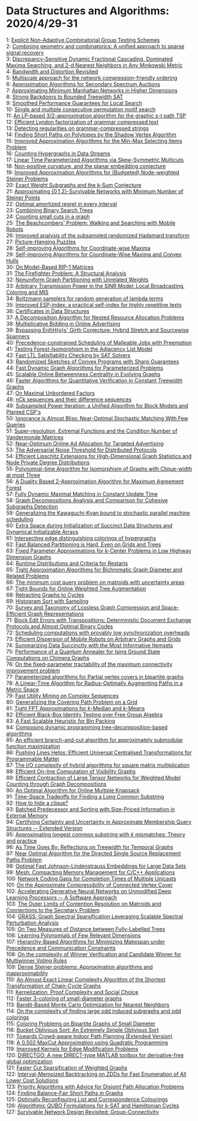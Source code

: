 # Data Structures and Algorithms: 2020/4/29-31  
1: [Explicit Non-Adaptive Combinatorial Group Testing Schemes](https://doi.org/10.48550/arXiv.0712.3876)  
2: [Combining geometry and combinatorics: A unified approach to sparse  signal recovery](https://doi.org/10.48550/arXiv.0804.4666)  
3: [Discrepancy-Sensitive Dynamic Fractional Cascading, Dominated Maxima  Searching, and 2-d Nearest Neighbors in Any Minkowski Metric](https://doi.org/10.48550/arXiv.0904.4670)  
4: [Bandwidth and Distortion Revisited](https://doi.org/10.48550/arXiv.1004.5012)  
5: [Multiscale approach for the network compression-friendly ordering](https://doi.org/10.48550/arXiv.1004.5186)  
6: [Approximation Algorithms for Secondary Spectrum Auctions](https://doi.org/10.48550/arXiv.1007.5032)  
7: [Approximating Minimum Manhattan Networks in Higher Dimensions](https://doi.org/10.48550/arXiv.1107.0901)  
8: [Strong Backdoors to Bounded Treewidth SAT](https://doi.org/10.48550/arXiv.1204.6233)  
9: [Smoothed Performance Guarantees for Local Search](https://doi.org/10.48550/arXiv.1105.2686)  
10: [Single and multiple consecutive permutation motif search](https://doi.org/10.48550/arXiv.1301.4952)  
11: [An LP-based 3/2-approximation algorithm for the graphic s-t path TSP](https://doi.org/10.48550/arXiv.1304.7055)  
12: [Efficient Lyndon factorization of grammar compressed text](https://doi.org/10.48550/arXiv.1304.7061)  
13: [Detecting regularities on grammar-compressed strings](https://doi.org/10.48550/arXiv.1304.7067)  
14: [Finding Short Paths on Polytopes by the Shadow Vertex Algorithm](https://doi.org/10.48550/arXiv.1304.7235)  
15: [Improved Approximation Algorithms for the Min-Max Selecting Items  Problem](https://doi.org/10.48550/arXiv.1304.7403)  
16: [Counting Hypergraphs in Data Streams](https://doi.org/10.48550/arXiv.1304.7456)  
17: [Linear Time Parameterized Algorithms via Skew-Symmetric Multicuts](https://doi.org/10.48550/arXiv.1304.7505)  
18: [Non-positive curvature, and the planar embedding conjecture](https://doi.org/10.48550/arXiv.1304.7512)  
19: [Improved Approximation Algorithms for (Budgeted) Node-weighted Steiner  Problems](https://doi.org/10.48550/arXiv.1304.7530)  
20: [Exact Weight Subgraphs and the k-Sum Conjecture](https://doi.org/10.48550/arXiv.1304.7558)  
21: [Approximating {0,1,2}-Survivable Networks with Minimum Number of Steiner  Points](https://doi.org/10.48550/arXiv.1304.7571)  
22: [Optimal amortized regret in every interval](https://doi.org/10.48550/arXiv.1304.7577)  
23: [Combining Binary Search Trees](https://doi.org/10.48550/arXiv.1304.7604)  
24: [Counting small cuts in a graph](https://doi.org/10.48550/arXiv.1304.7632)  
25: [The Beachcombers' Problem: Walking and Searching with Mobile Robots](https://doi.org/10.48550/arXiv.1304.7693)  
26: [Improved analysis of the subsampled randomized Hadamard transform](https://doi.org/10.48550/arXiv.1011.1595)  
27: [Picture-Hanging Puzzles](https://doi.org/10.48550/arXiv.1203.3602)  
28: [Self-improving Algorithms for Coordinate-wise Maxima](https://doi.org/10.48550/arXiv.1204.0824)  
29: [Self-improving Algorithms for Coordinate-Wise Maxima and Convex Hulls](https://doi.org/10.48550/arXiv.1211.0952)  
30: [On Model-Based RIP-1 Matrices](https://doi.org/10.48550/arXiv.1304.3604)  
31: [The Firefighter Problem: A Structural Analysis](https://doi.org/10.48550/arXiv.1310.2322)  
32: [Nonuniform Graph Partitioning with Unrelated Weights](https://doi.org/10.48550/arXiv.1401.0699)  
33: [Arbitrary Transmission Power in the SINR Model: Local Broadcasting,  Coloring and MIS](https://doi.org/10.48550/arXiv.1402.4994)  
34: [Boltzmann samplers for random generation of lambda terms](https://doi.org/10.48550/arXiv.1404.3875)  
35: [Improved ESP-index: a practical self-index for highly repetitive texts](https://doi.org/10.48550/arXiv.1404.4972)  
36: [Certificates in Data Structures](https://doi.org/10.48550/arXiv.1404.5743)  
37: [A Decomposition Algorithm for Nested Resource Allocation Problems](https://doi.org/10.48550/arXiv.1404.6694)  
38: [Multiplicative Bidding in Online Advertising](https://doi.org/10.48550/arXiv.1404.6727)  
39: [Bypassing Erd\H{o}s' Girth Conjecture: Hybrid Stretch and Sourcewise  Spanners](https://doi.org/10.48550/arXiv.1404.6835)  
40: [Precedence-constrained Scheduling of Malleable Jobs with Preemption](https://doi.org/10.48550/arXiv.1404.6850)  
41: [Testing Forest-Isomorphism in the Adjacency List Model](https://doi.org/10.48550/arXiv.1404.7060)  
42: [Fast LTL Satisfiability Checking by SAT Solvers](https://doi.org/10.48550/arXiv.1401.5677)  
43: [Randomized Sketches of Convex Programs with Sharp Guarantees](https://doi.org/10.48550/arXiv.1404.7203)  
44: [Fast Dynamic Graph Algorithms for Parameterized Problems](https://doi.org/10.48550/arXiv.1404.7307)  
45: [Scalable Online Betweenness Centrality in Evolving Graphs](https://doi.org/10.48550/arXiv.1401.6981)  
46: [Faster Algorithms for Quantitative Verification in Constant Treewidth  Graphs](https://doi.org/10.48550/arXiv.1504.07384)  
47: [On Maximal Unbordered Factors](https://doi.org/10.48550/arXiv.1504.07406)  
48: [nCk sequences and their difference sequences](https://doi.org/10.48550/arXiv.1504.07595)  
49: [Subsampled Power Iteration: a Unified Algorithm for Block Models and  Planted CSP's](https://doi.org/10.48550/arXiv.1407.2774)  
50: [Ignorance is Almost Bliss: Near-Optimal Stochastic Matching With Few  Queries](https://doi.org/10.48550/arXiv.1407.4094)  
51: [Super-resolution, Extremal Functions and the Condition Number of  Vandermonde Matrices](https://doi.org/10.48550/arXiv.1408.1681)  
52: [Near-Optimum Online Ad Allocation for Targeted Advertising](https://doi.org/10.48550/arXiv.1409.8670)  
53: [The Adversarial Noise Threshold for Distributed Protocols](https://doi.org/10.48550/arXiv.1412.8097)  
54: [Efficient Lipschitz Extensions for High-Dimensional Graph Statistics and  Node Private Degree Distributions](https://doi.org/10.48550/arXiv.1504.07912)  
55: [Polynomial-time Algorithm for Isomorphism of Graphs with Clique-width at  most Three](https://doi.org/10.48550/arXiv.1506.01695)  
56: [A Duality Based 2-Approximation Algorithm for Maximum Agreement Forest](https://doi.org/10.48550/arXiv.1511.06000)  
57: [Fully Dynamic Maximal Matching in Constant Update Time](https://doi.org/10.48550/arXiv.1604.08491)  
58: [Graph Decompositions Analysis and Comparison for Cohesive Subgraphs  Detection](https://doi.org/10.48550/arXiv.1604.08507)  
59: [Generalizing the Kawaguchi-Kyan bound to stochastic parallel machine  scheduling](https://doi.org/10.48550/arXiv.1801.01105)  
60: [Extra Space during Initialization of Succinct Data Structures and  Dynamical Initializable Arrays](https://doi.org/10.48550/arXiv.1803.09675)  
61: [Intersecting edge distinguishing colorings of hypergraphs](https://doi.org/10.48550/arXiv.1804.10470)  
62: [Fast Balanced Partitioning is Hard, Even on Grids and Trees](https://doi.org/10.48550/arXiv.1111.6745)  
63: [Fixed Parameter Approximations for k-Center Problems in Low Highway  Dimension Graphs](https://doi.org/10.48550/arXiv.1605.02530)  
64: [Runtime Distributions and Criteria for Restarts](https://doi.org/10.48550/arXiv.1709.10405)  
65: [Tight Approximation Algorithms for Bichromatic Graph Diameter and  Related Problems](https://doi.org/10.48550/arXiv.1904.11601)  
66: [The minimum cost query problem on matroids with uncertainty areas](https://doi.org/10.48550/arXiv.1904.11668)  
67: [Tight Bounds for Online Weighted Tree Augmentation](https://doi.org/10.48550/arXiv.1904.11777)  
68: [Retracting Graphs to Cycles](https://doi.org/10.48550/arXiv.1904.11946)  
69: [Histogram Sort with Sampling](https://doi.org/10.48550/arXiv.1803.01237)  
70: [Survey and Taxonomy of Lossless Graph Compression and Space-Efficient  Graph Representations](https://doi.org/10.48550/arXiv.1806.01799)  
71: [Block Edit Errors with Transpositions: Deterministic Document Exchange  Protocols and Almost Optimal Binary Codes](https://doi.org/10.48550/arXiv.1809.00725)  
72: [Scheduling computations with provably low synchronization overheads](https://doi.org/10.48550/arXiv.1810.10615)  
73: [Efficient Dispersion of Mobile Robots on Arbitrary Graphs and Grids](https://doi.org/10.48550/arXiv.1812.05352)  
74: [Summarizing Data Succinctly with the Most Informative Itemsets](https://doi.org/10.48550/arXiv.1904.11134)  
75: [Performance of a Quantum Annealer for Ising Ground State Computations on  Chimera Graphs](https://doi.org/10.48550/arXiv.1904.11965)  
76: [On the fixed-parameter tractability of the maximum connectivity  improvement problem](https://doi.org/10.48550/arXiv.1904.12000)  
77: [Parameterized algorithms for Partial vertex covers in bipartite graphs](https://doi.org/10.48550/arXiv.1904.12011)  
78: [A Linear-Time Algorithm for Radius-Optimally Augmenting Paths in a  Metric Space](https://doi.org/10.48550/arXiv.1904.12061)  
79: [Fast Utility Mining on Complex Sequences](https://doi.org/10.48550/arXiv.1904.12248)  
80: [Generalizing the Covering Path Problem on a Grid](https://doi.org/10.48550/arXiv.1904.12258)  
81: [Tight FPT Approximations for $k$-Median and $k$-Means](https://doi.org/10.48550/arXiv.1904.12334)  
82: [Efficient Black-Box Identity Testing over Free Group Algebra](https://doi.org/10.48550/arXiv.1904.12337)  
83: [A Fast Scalable Heuristic for Bin Packing](https://doi.org/10.48550/arXiv.1904.12467)  
84: [Composing dynamic programming tree-decomposition-based algorithms](https://doi.org/10.48550/arXiv.1904.12500)  
85: [An efficient branch-and-cut algorithm for approximately submodular  function maximization](https://doi.org/10.48550/arXiv.1904.12682)  
86: [Pushing Lines Helps: Efficient Universal Centralised Transformations for  Programmable Matter](https://doi.org/10.48550/arXiv.1904.12777)  
87: [The I/O complexity of hybrid algorithms for square matrix multiplication](https://doi.org/10.48550/arXiv.1904.12804)  
88: [Efficient On-line Computation of Visibility Graphs](https://doi.org/10.48550/arXiv.1905.03204)  
89: [Efficient Contraction of Large Tensor Networks for Weighted Model  Counting through Graph Decompositions](https://doi.org/10.48550/arXiv.1908.04381)  
90: [An Optimal Algorithm for Online Multiple Knapsack](https://doi.org/10.48550/arXiv.2002.04543)  
91: [Time-Space Tradeoffs for Finding a Long Common Substring](https://doi.org/10.48550/arXiv.2003.02016)  
92: [How to hide a clique?](https://doi.org/10.48550/arXiv.2004.12258)  
93: [Batched Predecessor and Sorting with Size-Priced Information in External  Memory](https://doi.org/10.48550/arXiv.2004.13197)  
94: [Certifying Certainty and Uncertainty in Approximate Membership Query  Structures -- Extended Version](https://doi.org/10.48550/arXiv.2004.13312)  
95: [Approximating longest common substring with $k$ mismatches: Theory and  practice](https://doi.org/10.48550/arXiv.2004.13389)  
96: [As Time Goes By: Reflections on Treewidth for Temporal Graphs](https://doi.org/10.48550/arXiv.2004.13491)  
97: [Near Optimal Algorithm for the Directed Single Source Replacement Paths  Problem](https://doi.org/10.48550/arXiv.2004.13673)  
98: [Optimal Fast Johnson-Lindenstrauss Embeddings for Large Data Sets](https://doi.org/10.48550/arXiv.1712.01774)  
99: [Mesh: Compacting Memory Management for C/C++ Applications](https://doi.org/10.48550/arXiv.1902.04738)  
100: [Network Coding Gaps for Completion Times of Multiple Unicasts](https://doi.org/10.48550/arXiv.1905.02805)  
101: [On the Approximate Compressibility of Connected Vertex Cover](https://doi.org/10.48550/arXiv.1905.03379)  
102: [Accelerating Generative Neural Networks on Unmodified Deep Learning  Processors -- A Software Approach](https://doi.org/10.48550/arXiv.1907.01773)  
103: [The Outer Limits of Contention Resolution on Matroids and Connections to  the Secretary Problem](https://doi.org/10.48550/arXiv.1909.04268)  
104: [GRASS: Graph Spectral Sparsification Leveraging Scalable Spectral  Perturbation Analysis](https://doi.org/10.48550/arXiv.1911.04382)  
105: [On Two Measures of Distance between Fully-Labelled Trees](https://doi.org/10.48550/arXiv.2002.05600)  
106: [Learning Polynomials of Few Relevant Dimensions](https://doi.org/10.48550/arXiv.2004.13748)  
107: [Hierarchy-Based Algorithms for Minimizing Makespan under Precedence and  Communication Constraints](https://doi.org/10.48550/arXiv.2004.13891)  
108: [On the complexity of Winner Verification and Candidate Winner for  Multiwinner Voting Rules](https://doi.org/10.48550/arXiv.2004.13933)  
109: [Dense Steiner problems: Approximation algorithms and inapproximability](https://doi.org/10.48550/arXiv.2004.14102)  
110: [An Almost Exact Linear Complexity Algorithm of the Shortest  Transformation of Chain-Cycle Graphs](https://doi.org/10.48550/arXiv.2004.14351)  
111: [Kernelization, Proof Complexity and Social Choice](https://doi.org/10.48550/arXiv.2104.13681)  
112: [Faster 3-coloring of small-diameter graphs](https://doi.org/10.48550/arXiv.2104.13860)  
113: [Bandit-Based Monte Carlo Optimization for Nearest Neighbors](https://doi.org/10.48550/arXiv.1805.08321)  
114: [On the complexity of finding large odd induced subgraphs and odd  colorings](https://doi.org/10.48550/arXiv.2002.06078)  
115: [Coloring Problems on Bipartite Graphs of Small Diameter](https://doi.org/10.48550/arXiv.2004.11173)  
116: [Bucket Oblivious Sort: An Extremely Simple Oblivious Sort](https://doi.org/10.48550/arXiv.2008.01765)  
117: [Towards Crowd-aware Indoor Path Planning (Extended Version)](https://doi.org/10.48550/arXiv.2104.05480)  
118: [A 0.502$\cdot$MaxCut Approximation using Quadratic Programming](https://doi.org/10.48550/arXiv.2104.14404)  
119: [Improved Kernels for Edge Modification Problems](https://doi.org/10.48550/arXiv.2104.14510)  
120: [DIRECTGO: A new DIRECT-type MATLAB toolbox for derivative-free global  optimization](https://doi.org/10.48550/arXiv.2107.02205)  
121: [Faster Cut Sparsification of Weighted Graphs](https://doi.org/10.48550/arXiv.2112.03120)  
122: [Interval-Memoized Backtracking on ZDDs for Fast Enumeration of All Lower  Cost Solutions](https://doi.org/10.48550/arXiv.2201.08118)  
123: [Priority Algorithms with Advice for Disjoint Path Allocation Problems](https://doi.org/10.48550/arXiv.2202.10254)  
124: [Finding Balance-Fair Short Paths in Graphs](https://doi.org/10.48550/arXiv.2203.17132)  
125: [Optimally Reconfiguring List and Correspondence Colourings](https://doi.org/10.48550/arXiv.2204.07928)  
126: [Algorithmic QUBO Formulations for k-SAT and Hamiltonian Cycles](https://doi.org/10.48550/arXiv.2204.13539)  
127: [Survivable Network Design Revisited: Group-Connectivity](https://doi.org/10.48550/arXiv.2204.13648)  
